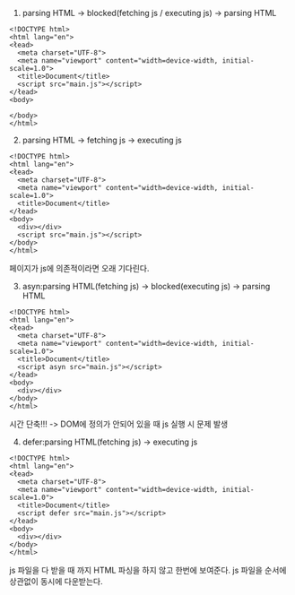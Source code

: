 
1. parsing HTML -> blocked(fetching js / executing js) -> parsing HTML
```
<!DOCTYPE html>
<html lang="en">
<łead>
  <meta charset="UTF-8">
  <meta name="viewport" content="width=device-width, initial-scale=1.0">
  <title>Document</title>
  <script src="main.js"></script>
</łead>
<body>
  
</body>
</html>
```


2. parsing HTML -> fetching js -> executing js
```
<!DOCTYPE html>
<html lang="en">
<łead>
  <meta charset="UTF-8">
  <meta name="viewport" content="width=device-width, initial-scale=1.0">
  <title>Document</title>
</łead>
<body>
  <div></div>
  <script src="main.js"></script>
</body>
</html>
```
페이지가 js에 의존적이라면 오래 기다린다.



3. asyn:parsing HTML(fetching js) -> blocked(executing js) -> parsing HTML
```
<!DOCTYPE html>
<html lang="en">
<łead>
  <meta charset="UTF-8">
  <meta name="viewport" content="width=device-width, initial-scale=1.0">
  <title>Document</title>
  <script asyn src="main.js"></script>
</łead>
<body>
  <div></div>
</body>
</html>
```

시간 단축!!! -> DOM에 정의가 안되어 있을 때 js 실행 시 문제 발생


4. defer:parsing HTML(fetching js) -> executing js
```
<!DOCTYPE html>
<html lang="en">
<łead>
  <meta charset="UTF-8">
  <meta name="viewport" content="width=device-width, initial-scale=1.0">
  <title>Document</title>
  <script defer src="main.js"></script>
</łead>
<body>
  <div></div>
</body>
</html>
```

js 파일을 다 받을 때 까지 HTML 파싱을 하지 않고 한번에 보여준다.
js 파일을 순서에 상관없이 동시에 다운받는다. 